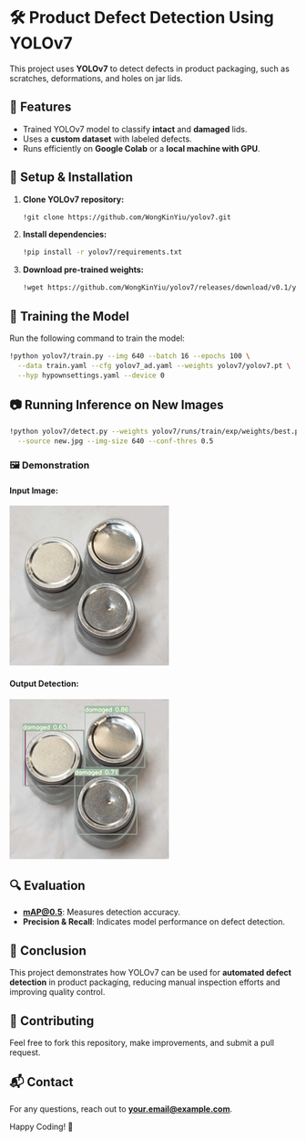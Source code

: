 # 🛠️ Product Defect Detection Using YOLOv7

This project uses **YOLOv7** to detect defects in product packaging, such as scratches, deformations, and holes on jar lids.

## 📌 Features
- Trained YOLOv7 model to classify **intact** and **damaged** lids.
- Uses a **custom dataset** with labeled defects.
- Runs efficiently on **Google Colab** or a **local machine with GPU**.

## 🚀 Setup & Installation
1. **Clone YOLOv7 repository:**
   ```bash
   !git clone https://github.com/WongKinYiu/yolov7.git
   ```
2. **Install dependencies:**
   ```bash
   !pip install -r yolov7/requirements.txt
   ```
3. **Download pre-trained weights:**
   ```bash
   !wget https://github.com/WongKinYiu/yolov7/releases/download/v0.1/yolov7.pt -P yolov7/
   ```

## 📝 Training the Model
Run the following command to train the model:
```bash
!python yolov7/train.py --img 640 --batch 16 --epochs 100 \
  --data train.yaml --cfg yolov7_ad.yaml --weights yolov7/yolov7.pt \
  --hyp hypownsettings.yaml --device 0
```

## 📷 Running Inference on New Images
```bash
!python yolov7/detect.py --weights yolov7/runs/train/exp/weights/best.pt \
  --source new.jpg --img-size 640 --conf-thres 0.5
```
### 🖼️ Demonstration
#### Input Image:
![Input](new.jpeg)
#### Output Detection:
![Output](testout.jpg)

## 🔍 Evaluation
- **mAP@0.5**: Measures detection accuracy.
- **Precision & Recall**: Indicates model performance on defect detection.

## 🎯 Conclusion
This project demonstrates how YOLOv7 can be used for **automated defect detection** in product packaging, reducing manual inspection efforts and improving quality control.

## 🤝 Contributing
Feel free to fork this repository, make improvements, and submit a pull request.

## 📬 Contact
For any questions, reach out to **your.email@example.com**.

Happy Coding! 🚀
